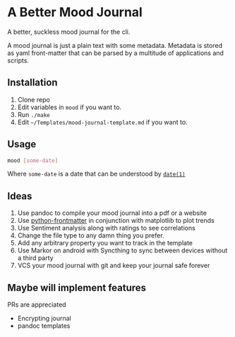 # A Better Mood Journal

A better, suckless mood journal for the cli.

A mood journal is just a plain text with some metadata. Metadata is stored as yaml front-matter that can be parsed by a multitude of applications and scripts.

## Installation

1. Clone repo
2. Edit variables in `mood` if you want to.
3. Run `./make`
4. Edit `~/Templates/mood-journal-template.md` if you want to.

## Usage

```bash
mood [some-date]
```

Where `some-date` is a date that can be understood by [`date(1)`](https://man7.org/linux/man-pages/man1/date.1.html)

## Ideas

1. Use pandoc to compile your mood journal into a pdf or a website
2. Use [python-frontmatter](https://pypi.org/project/python-frontmatter/) in conjunction with matplotlib to plot trends
3. Use Sentiment analysis along with ratings to see correlations
4. Change the file type to any damn thing you prefer.
5. Add any arbitrary property you want to track in the template
6. Use Markor on android with Syncthing to sync between devices without a third party
7. VCS your mood journal with git and keep your journal safe forever

## Maybe will implement features

PRs are appreciated

- Encrypting journal
- pandoc templates


